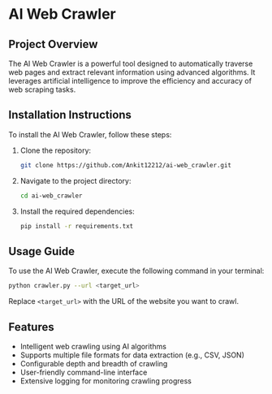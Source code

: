 # AI Web Crawler

## Project Overview

The AI Web Crawler is a powerful tool designed to automatically traverse web pages and extract relevant information using advanced algorithms. It leverages artificial intelligence to improve the efficiency and accuracy of web scraping tasks.

## Installation Instructions

To install the AI Web Crawler, follow these steps:

1. Clone the repository:

   ```bash
   git clone https://github.com/Ankit12212/ai-web_crawler.git
   ```

2. Navigate to the project directory:

   ```bash
   cd ai-web_crawler
   ```

3. Install the required dependencies:
   ```bash
   pip install -r requirements.txt
   ```

## Usage Guide

To use the AI Web Crawler, execute the following command in your terminal:

```bash
python crawler.py --url <target_url>
```

Replace `<target_url>` with the URL of the website you want to crawl.

## Features

- Intelligent web crawling using AI algorithms
- Supports multiple file formats for data extraction (e.g., CSV, JSON)
- Configurable depth and breadth of crawling
- User-friendly command-line interface
- Extensive logging for monitoring crawling progress
